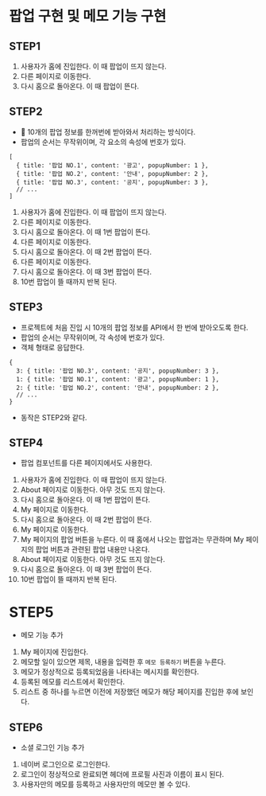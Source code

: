 # 팝업 구현 및 메모 기능 구현

## STEP1

1. 사용자가 홈에 진입한다. 이 때 팝업이 뜨지 않는다.
2. 다른 페이지로 이동한다.
3. 다시 홈으로 돌아온다. 이 때 팝업이 뜬다.

## STEP2

- 🚨 10개의 팝업 정보를 한꺼번에 받아와서 처리하는 방식이다.
- 팝업의 순서는 무작위이며, 각 요소의 속성에 번호가 있다.

```
[
  { title: '팝업 NO.1', content: '광고', popupNumber: 1 },
  { title: '팝업 NO.2', content: '안내', popupNumber: 2 },
  { title: '팝업 NO.3', content: '공지', popupNumber: 3 },
  // ...
]
```

1. 사용자가 홈에 진입한다. 이 때 팝업이 뜨지 않는다.
2. 다른 페이지로 이동한다.
3. 다시 홈으로 돌아온다. 이 때 1번 팝업이 뜬다.
4. 다른 페이지로 이동한다.
5. 다시 홈으로 돌아온다. 이 때 2번 팝업이 뜬다.
6. 다른 페이지로 이동한다.
7. 다시 홈으로 돌아온다. 이 때 3번 팝업이 뜬다.
8. 10번 팝업이 뜰 때까지 반복 된다.

## STEP3

- 프로젝트에 처음 진입 시 10개의 팝업 정보를 API에서 한 번에 받아오도록 한다.
- 팝업의 순서는 무작위이며, 각 속성에 번호가 있다.
- 객체 형태로 응답한다.

```
{
  3: { title: '팝업 NO.3', content: '공지', popupNumber: 3 },
  1: { title: '팝업 NO.1', content: '광고', popupNumber: 1 },
  2: { title: '팝업 NO.2', content: '안내', popupNumber: 2 },
  // ...
}
```

- 동작은 STEP2와 같다.

## STEP4

- 팝업 컴포넌트를 다른 페이지에서도 사용한다.

1. 사용자가 홈에 진입한다. 이 때 팝업이 뜨지 않는다.
2. About 페이지로 이동한다. 아무 것도 뜨지 않는다.
3. 다시 홈으로 돌아온다. 이 때 1번 팝업이 뜬다.
4. My 페이지로 이동한다.
5. 다시 홈으로 돌아온다. 이 때 2번 팝업이 뜬다.
6. My 페이지로 이동한다.
7. My 페이지의 팝업 버튼을 누른다. 이 때 홈에서 나오는 팝업과는 무관하며 My 페이지의 팝업 버튼과 관련된 팝업 내용만 나온다.
8. About 페이지로 이동한다. 아무 것도 뜨지 않는다.
9. 다시 홈으로 돌아온다. 이 때 3번 팝업이 뜬다.
10. 10번 팝업이 뜰 때까지 반복 된다.

# STEP5

- 메모 기능 추가

1. My 페이지에 진입한다.
2. 메모할 일이 있으면 제목, 내용을 입력한 후 `메모 등록하기` 버튼을 누른다.
3. 메모가 정상적으로 등록되었음을 나타내는 메시지를 확인한다.
4. 등록된 메모를 리스트에서 확인한다.
5. 리스트 중 하나를 누르면 이전에 저장했던 메모가 해당 페이지를 진입한 후에 보인다.

## STEP6

- 소셜 로그인 기능 추가

1. 네이버 로그인으로 로그인한다.
2. 로그인이 정상적으로 완료되면 헤더에 프로필 사진과 이름이 표시 된다.
3. 사용자만의 메모를 등록하고 사용자만의 메모만 볼 수 있다.
